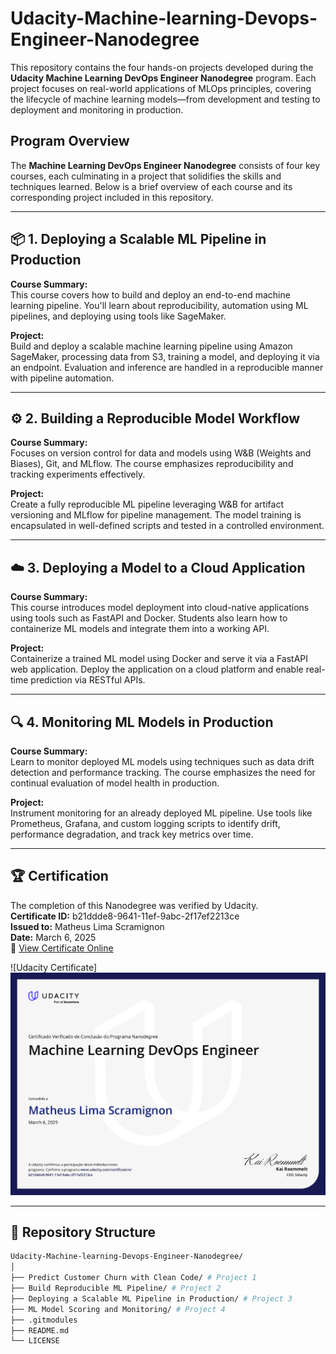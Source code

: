 # Udacity-Machine-learning-Devops-Engineer-Nanodegree

This repository contains the four hands-on projects developed during the **Udacity Machine Learning DevOps Engineer Nanodegree** program. Each project focuses on real-world applications of MLOps principles, covering the lifecycle of machine learning models—from development and testing to deployment and monitoring in production.

## Program Overview

The **Machine Learning DevOps Engineer Nanodegree** consists of four key courses, each culminating in a project that solidifies the skills and techniques learned. Below is a brief overview of each course and its corresponding project included in this repository.

---

## 📦 1. **Deploying a Scalable ML Pipeline in Production**

**Course Summary:**  
This course covers how to build and deploy an end-to-end machine learning pipeline. You'll learn about reproducibility, automation using ML pipelines, and deploying using tools like SageMaker.

**Project:**  
Build and deploy a scalable machine learning pipeline using Amazon SageMaker, processing data from S3, training a model, and deploying it via an endpoint. Evaluation and inference are handled in a reproducible manner with pipeline automation.

---

## ⚙️ 2. **Building a Reproducible Model Workflow**

**Course Summary:**  
Focuses on version control for data and models using W&B (Weights and Biases), Git, and MLflow. The course emphasizes reproducibility and tracking experiments effectively.

**Project:**  
Create a fully reproducible ML pipeline leveraging W&B for artifact versioning and MLflow for pipeline management. The model training is encapsulated in well-defined scripts and tested in a controlled environment.

---

## ☁️ 3. **Deploying a Model to a Cloud Application**

**Course Summary:**  
This course introduces model deployment into cloud-native applications using tools such as FastAPI and Docker. Students also learn how to containerize ML models and integrate them into a working API.

**Project:**  
Containerize a trained ML model using Docker and serve it via a FastAPI web application. Deploy the application on a cloud platform and enable real-time prediction via RESTful APIs.

---

## 🔍 4. **Monitoring ML Models in Production**

**Course Summary:**  
Learn to monitor deployed ML models using techniques such as data drift detection and performance tracking. The course emphasizes the need for continual evaluation of model health in production.

**Project:**  
Instrument monitoring for an already deployed ML pipeline. Use tools like Prometheus, Grafana, and custom logging scripts to identify drift, performance degradation, and track key metrics over time.

---

## 🏆 Certification

The completion of this Nanodegree was verified by Udacity.  
**Certificate ID:** b21ddde8-9641-11ef-9abc-2f17ef2213ce  
**Issued to:** Matheus Lima Scramignon  
**Date:** March 6, 2025  
🔗 [View Certificate Online](https://www.udacity.com/certificate/e/b21ddde8-9641-11ef-9abc-2f17ef2213ce)

![Udacity Certificate]
![alt text](certification.png)

---

## 🔗 Repository Structure

```bash
Udacity-Machine-learning-Devops-Engineer-Nanodegree/
│
├── Predict Customer Churn with Clean Code/ # Project 1
├── Build Reproducible ML Pipeline/ # Project 2
├── Deploying a Scalable ML Pipeline in Production/ # Project 3
├── ML Model Scoring and Monitoring/ # Project 4
├── .gitmodules
├── README.md
└── LICENSE
